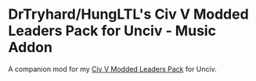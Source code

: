 # DrTryhard/HungLTL's Civ V Modded Leaders Pack for Unciv - Music Addon

A companion mod for my [Civ V Modded Leaders Pack](https://github.com/HungLTL/Civ-V-Modded-Leaders-Pack) for Unciv.